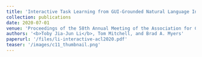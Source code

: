 ```yaml
---
title: 'Interactive Task Learning from GUI-Grounded Natural Language Instructions and Demonstrations'
collection: publications
date: 2020-07-01
venue: 'Proceedings of the 58th Annual Meeting of the Association for Computational Linguistics (ACL 2020): System Demonstrations'
authors: '<b>Toby Jia-Jun Li</b>, Tom Mitchell, and Brad A. Myers'
paperurl: '/files/li-interactive-acl2020.pdf'
teaser: '/images/c11_thumbnail.png'
---
```

